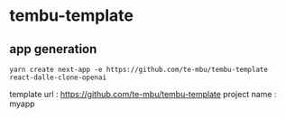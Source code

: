 # tembu-template
## app generation

`yarn create next-app -e https://github.com/te-mbu/tembu-template react-dalle-clone-openai`

template url : https://github.com/te-mbu/tembu-template
project name : myapp
